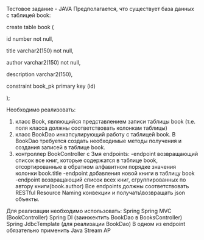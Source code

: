 Тестовое задание - JAVA
Предполагается, что существует база данных с таблицей book:

create table book (

id number not null,

title varchar2(150) not null,

author varchar2(150) not null,

description varchar2(150),

constraint book_pk primary key (id)

);

Необходимо реализовать:
1. класс Book, являющийся представлением записи таблицы book (т.е. поля класса должны
соответствовать колонкам таблицы)
2. класс BookDao инкапсулирующий работу с таблицей book. В BookDao требуется создать
необходимые методы получения и создания записей в таблице book.
3. контроллер BookController с 3мя endpoints:
-endpoint возвращающий список все книг, которые содержатся в таблице book,
отсортированные в обратном алфавитном порядке значения колонки book.title
-endpoint добавления новой книги в таблицу book
-endpoint возвращающий список всех книг, сгруппированных по автору книги(book.author)
Все endpoints должны соответствовать RESTful Resource Naming конвекции и
получать\возвращать json объекты.

Для реализации необходимо использовать:
Spring
Spring MVC (BookController)
Spring DI (заинжектить BookDao в BooksController)
Spring JdbcTemplate (для реализации BookDao)
В одном из endpoint обязательно применить Java Stream AP
